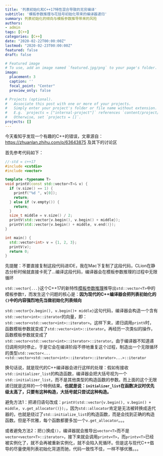 ```yaml
---
title: '列表初始化和C++17特性混合导致的无穷编译'
subtitle: '模板参数推理与花括号初始化带来的编译器递归'
summary: 列表初始化的倾向与模板参数推导带来的风险
authors:
- admin
tags: [C++]
categories: [C++]
date: "2020-02-22T00:00:00Z"
lastmod: "2020-02-23T00:00:00Z"
featured: false
draft: false

# Featured image
# To use, add an image named `featured.jpg/png` to your page's folder. 
image:
  placement: 3
  caption: ''
  focal_point: "Center"
  preview_only: false

# Projects (optional).
#   Associate this post with one or more of your projects.
#   Simply enter your project's folder or file name without extension.
#   E.g. `projects = ["internal-project"]` references `content/project/deep-learning/index.md`.
#   Otherwise, set `projects = []`.
projects: []
---
```


今天看知乎发现一个有趣的C++的错误，文章源自：<https://zhuanlan.zhihu.com/p/63643875> 及其下的讨论区

首先参考代码如下：

```cpp
//-std = c++17
#include <cstdio>
#include <vector>

template <typename T>
void printV(const std::vector<T>& v) {
  if (v.size() == 1) {
    printf("%d ", v[0]);
    return;
  } else if (v.empty()) {
    return;
  }
  size_t middle = v.size() / 2;
  printV(std::vector{v.begin(), v.begin() + middle});
  printV(std::vector{v.begin() + middle, v.end()});
}

int main() {
  std::vector<int> v = {1, 2, 3};
  printV(v);
  return 0;
}
```

先提醒：不要直接复制这段代码进IDE，我在Mac下复制了这段代码，CLion在静态分析时候就直接卡死了...编译这段代码，编译器会在模板参数推理的过程中无限循环

`std::vector{...}`这个C++17的新特性[模板参数推理](https://en.cppreference.com/w/cpp/language/class_template_argument_deduction)推导出`std::vector<T>`中的模板参数`T`，而发生这个问题的核心是：**因为现代的C++编译器会把列表初始化的`{}`中的内容强烈地先当做初始化列表倾向**

`std::vector{v.begin(), v.begin()+ middle}`这句代码，编译器会构造一个含有`std::vector<int>::iterator`的向量，即：`std::vector<std::vector<int>::iterator>`。这样下来，递归调用`printV`时，函数模板参数就变成了`std::vector<int>::iterator`。再经历一次类似的操作，函数模板参数就变成了  `std::vector<std::vector<int>::iterator>::iterator`。由于编译器不知道递归调用何时停止，于是它会在编译阶段不停地重复这个过程，制造出一个无限循环的类型`std::vector<...<std::vector<std::vector<int>::iterator>::iterator>...>::iterator`

换句话说，就是现代的C++编译器会进行这样的处理：假如有接收`std::initializer_list`的构造函数，编译器会把大括号视为一个`std::initializer_list`，而不是其他类型的构造函数的参数。而上面的这个无限递归就是这样的一个特例结果。**也就是说：`initializer_list`在函数决议时优先级太高了，只要有这种构造，大括号就只尝试这种构造。**

避免方法1：把递归语句改成：`printV(std::vector{v.begin(), v.begin() + middle, v.get_allocator()});`，因为`std::allocator`肯定是无法被转换成迭代器的，也就是绕过了`std::initialize_list`的构造函数，而是会找到正确的构造函数。但是不优雅，每个函数都要多加一个`v.get_allocator`。。。

或者避免方法2：把`{}`换成`()`，编译器就会推导出`vector<T>`而不是`vector<vector<T>::iterator>`，接下来就会调用`printv<T>`，而`printv<T>`已经被实例化了，就不会再被重新实例化，就不会陷入死循环。但是这与现代C++倡导的尽量使用列表初始化背道而驰，代码一致性不佳，一样不够优雅。。。
